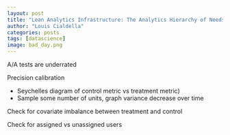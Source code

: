 ```yaml
---
layout: post
title: "Lean Analytics Infrastructure: The Analytics Hierarchy of Needs"
author: "Louis Cialdella"
categories: posts
tags: [datascience]
image: bad_day.png
---
```


A/A tests are underrated

Precision calibration
* Seychelles diagram of control metric vs treatment metric)
* Sample some number of units, graph variance decrease over time

Check for covariate imbalance between treatment and control

Check for assigned vs unassigned users
